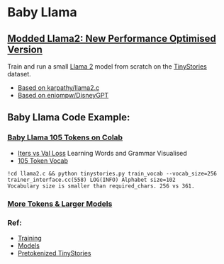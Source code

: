 # Baby Llama

## [Modded Llama2: New Performance Optimised Version](https://github.com/EN10/modded-llama2.c)

Train and run a small [Llama 2](https://ai.meta.com/llama/) model from scratch on the [TinyStories](https://huggingface.co/datasets/roneneldan/TinyStories) dataset.
* [Based on karpathy/llama2.c](https://github.com/karpathy/llama2.c)
* [Based on eniompw/DisneyGPT](https://github.com/eniompw/DisneyGPT)

## Baby Llama Code Example:

### [Baby Llama 105 Tokens on Colab](https://github.com/EN10/BabyLlama/blob/main/Baby_Llama_105.ipynb)   
* [Iters vs Val Loss](https://github.com/EN10/BabyLlama/blob/main/tok105/iters-vs-val-loss.md)  Learning Words and Grammar Visualised  
* [105 Token Vocab](https://github.com/EN10/BabyLlama/blob/main/tok105/tok105.vocab)

```
!cd llama2.c && python tinystories.py train_vocab --vocab_size=256
trainer_interface.cc(558) LOG(INFO) Alphabet size=102
Vocabulary size is smaller than required_chars. 256 vs 361.
```

### [More Tokens & Larger Models](https://github.com/EN10/BabyLlama/blob/main/Model-Sizes.md)

### Ref:
* [Training](https://github.com/karpathy/llama2.c#training)
* [Models](https://github.com/karpathy/llama2.c#models)
* [Pretokenized TinyStories](https://huggingface.co/datasets/enio/TinyStories)
